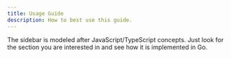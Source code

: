 ```yaml
---
title: Usage Guide
description: How to best use this guide.
---
```


The sidebar is modeled after JavaScript/TypeScript concepts. Just look for the section you are interested in and see how it is implemented in Go.
